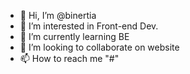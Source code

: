 - 👋 Hi, I’m @binertia
- 👀 I’m interested in Front-end Dev.
- 🌱 I’m currently learning BE
- 💞️ I’m looking to collaborate on website
- 📫 How to reach me "#"

<!---
binertia/binertia is a ✨ special ✨ repository because its `README.md` (this file) appears on your GitHub profile.
You can click the Preview link to take a look at your changes.
--->
